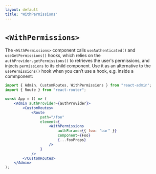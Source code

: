 ```yaml
---
layout: default
title: "WithPermissions"
---
```


# `<WithPermissions>`

The `<WithPermissions>` component calls `useAuthenticated()` and `useGetPermissions()` hooks, which relies on the `authProvider.getPermissions()` to retrieves the user's permissions, and injects `permissions` to its child component. Use it as an alternative to the `usePermissions()` hook when you can’t use a hook, e.g. inside a <Route element> commponent:

```jsx
import { Admin, CustomRoutes, WithPermissions } from "react-admin";
import { Route } from "react-router";

const App = () => (
    <Admin authProvider={authProvider}>
        <CustomRoutes>
            <Route
                path="/foo"
                element={
                    <WithPermissions
                        authParams={{ foo: "bar" }}
                        component={Foo}
                        {...fooProps}
                    />
                }
            />
        </CustomRoutes>
    </Admin>
);
```
